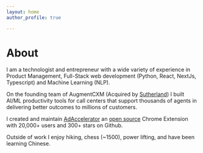 ```yaml
---
layout: home
author_profile: true

---
```

# About

I am a technologist and entrepreneur with a wide variety of experience in Product Management, Full-Stack web development (Python, React, NextJs, Typescript) and Machine Learning (NLP).

On the founding team of AugmentCXM (Acquired by [Sutherland](https://www.sutherlandglobal.com/)) I built AI/ML productivity tools for call centers that support thousands of agents in delivering better outcomes to millions of customers.

I created and maintain [AdAccelerator](https://chromewebstore.google.com/detail/ad-accelerator/gpboiedfklodfhngobidfjecdpmccehg?authuser=0&hl=en) an [open source](https://github.com/rkk3/ad-accelerator) Chrome Extension with 20,000+ users and 300+ stars on Github. 


Outside of work I enjoy hiking, chess (~1500), power lifting, and have been learning Chinese. 
